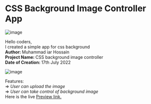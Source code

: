 # CSS Background Image Controller App
![image](https://github.com/Md-Iar-Hossain/CSS-Background-Image-Controller-App/assets/72465649/8c54571d-3f85-4295-82e9-e73832631d35)

Hello coders, <br>
I created a simple app for css background <br>
<b> Author: </b> Muhammad iar Hossain <br>
<b> Project Name: </b> CSS background image controller <br>
<b> Date of Creation: </b> 17th July 2022 <br>

![image](https://github.com/Md-Iar-Hossain/CSS-Background-Image-Controller-App/assets/72465649/e3c157df-17b1-4376-9e3e-d430df83988c)

Features: <br>
   => <i> User can upload the image </i> <br>
   => <i> User can take control of background image </i> <br>
 Here is the live <a href="https://md-iar-hossain.github.io/css_background_image_controller_app/"> Preview link. </a>

